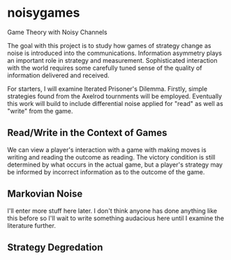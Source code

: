 # noisygames
 Game Theory with Noisy Channels

The goal with this project is to study how games of strategy change as noise is introduced into the communications. Information asymmetry plays an important role in strategy and measurement. Sophisticated interaction with the world requires some carefully tuned sense of the quality of information delivered and received.

For starters, I will examine Iterated Prisoner's Dilemma. Firstly, simple strategies found from the Axelrod tournments will be employed. Eventually this work will build to include differential noise applied for "read" as well as "write" from the game.

## Read/Write in the Context of Games
We can view a player's interaction with a game with making moves is writing and reading the outcome as reading. The victory condition is still determined by what occurs in the actual game, but a player's strategy may be informed by incorrect information as to the outcome of the game.

## Markovian Noise

I'll enter more stuff here later. I don't think anyone has done anything like this before so I'll wait to write something audacious here until I examine the literature further.


## Strategy Degredation
